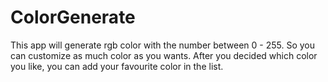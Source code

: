 # ColorGenerate

This app will generate rgb color with the number between 0 - 255. So you can customize as much color as you wants. After you decided which color you like, you can add your favourite color in the list.

